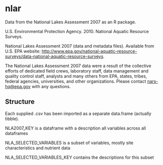 # nlar

Data from the National Lakes Assessment 2007 as an R package.

U.S. Environmental Protection Agency. 2010. National Aquatic Resource Surveys. 

National Lakes Assessment 2007 (data and metadata files). Available from 
U.S. EPA website: http://www.epa.gov/national-aquatic-resource-surveys/data-national-aquatic-resource-surveys. 

The National Lakes Assessment 2007 data were a result of the collective efforts 
of dedicated field crews, laboratory staff, data management and quality control staff, 
analysts and many others from EPA, states, tribes, federal agencies, universities, 
and other organizations. Please contact nars-hq@epa.gov with any questions.


## Structure

Each supplied .csv has been imported as a separate data.frame (actually tibble).

NLA2007_KEY is a dataframe with a description all variables across all dataframes

NLA_SELECTED_VARIABLES is a subset of variables, mostly site characteristics and nutrient data

NLA_SELECTED_VARIABLES_KEY contains the descriptions for this subset
